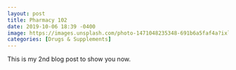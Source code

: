 ```yaml
---
layout: post
title: Pharmacy 102
date: 2019-10-06 18:39 -0400
image: https://images.unsplash.com/photo-1471048235348-691b6a5faf4a?ixlib=rb-1.2.1&ixid=eyJhcHBfaWQiOjEyMDd9&auto=format&fit=crop&w=750&q=80
categories: [Drugs & Supplements]
---
```


This is my 2nd blog post to show you now.